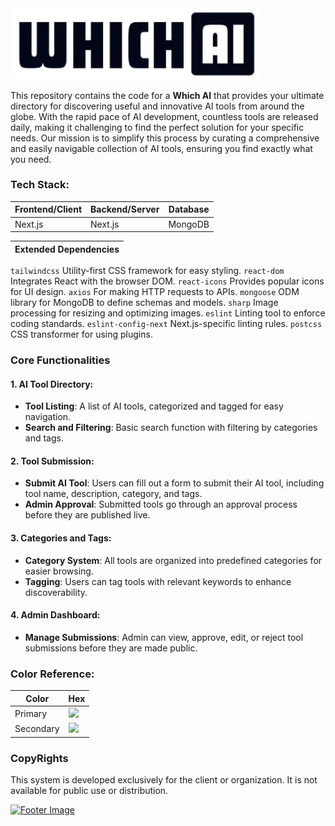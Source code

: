 <img src="https://raw.githubusercontent.com/sheikh-tabarak/sheikh-tabarak/refs/heads/main/whichailogo.webp" alt="Logo" style="width:400px; max-width: 100%;">

This repository contains the code for a **Which AI** that provides your ultimate directory for discovering useful and innovative AI tools from around the globe. With the rapid pace of AI development, countless tools are released daily, making it challenging to find the perfect solution for your specific needs. Our mission is to simplify this process by curating a comprehensive and easily navigable collection of AI tools, ensuring you find exactly what you need.


### **Tech Stack:**

| Frontend/Client      | Backend/Server      | Database |
|----------------------|---------------------|----------|
| Next.js              | Next.js             | MongoDB  |


| Extended Dependencies |
| ----------------- |
```tailwindcss``` Utility-first CSS framework for easy styling.
```react-dom``` Integrates React with the browser DOM.
```react-icons``` Provides popular icons for UI design.
```axios``` For making HTTP requests to APIs.
```mongoose``` ODM library for MongoDB to define schemas and models.
```sharp``` Image processing for resizing and optimizing images.
```eslint``` Linting tool to enforce coding standards.
```eslint-config-next``` Next.js-specific linting rules.
```postcss``` CSS transformer for using plugins.

### **Core Functionalities**

#### 1. **AI Tool Directory**:
   - **Tool Listing**: A list of AI tools, categorized and tagged for easy navigation.
   - **Search and Filtering**: Basic search function with filtering by categories and tags.

#### 2. **Tool Submission**:
   - **Submit AI Tool**: Users can fill out a form to submit their AI tool, including tool name, description, category, and tags.
   - **Admin Approval**: Submitted tools go through an approval process before they are published live.

#### 3. **Categories and Tags**:
   - **Category System**: All tools are organized into predefined categories for easier browsing.
   - **Tagging**: Users can tag tools with relevant keywords to enhance discoverability.

#### 4. **Admin Dashboard**:
   - **Manage Submissions**: Admin can view, approve, edit, or reject tool submissions before they are made public.


### **Color Reference:**

| Color             | Hex                                                                |
| ----------------- | ------------------------------------------------------------------ |
| Primary | ![](https://placehold.co/30x30/020617/020617)|
| Secondary | ![](https://placehold.co/30x30/CBD5E1/CBD5E1) |

### **CopyRights**

This system is developed exclusively for the client or organization. It is not available for public use or distribution.

[![Footer Image](https://raw.githubusercontent.com/sheikh-tabarak/sheikh-tabarak/main/Githubfooter.png)](https://sheikhtabarak.me/)